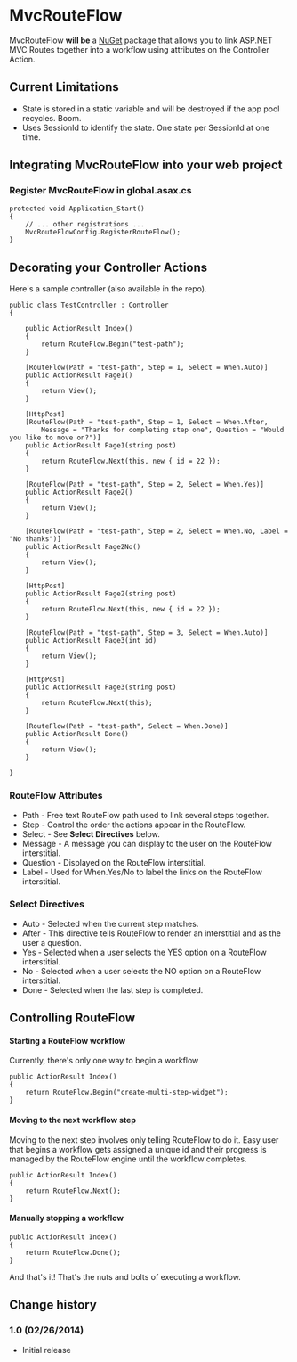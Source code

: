 MvcRouteFlow
============
MvcRouteFlow **will be** a [NuGet](http://nuget.org/) package that allows you to link ASP.NET MVC Routes together into a workflow using attributes on the Controller Action.

## Current Limitations ##

* State is stored in a static variable and will be destroyed if the app pool recycles. Boom.
* Uses SessionId to identify the state. One state per SessionId at one time.

## Integrating MvcRouteFlow into your web project

### Register MvcRouteFlow in global.asax.cs

	protected void Application_Start()
    {
        // ... other registrations ...
        MvcRouteFlowConfig.RegisterRouteFlow();
    }

## Decorating your Controller Actions ##

Here's a sample controller (also available in the repo).

	public class TestController : Controller
    {
        
        public ActionResult Index()
        {
            return RouteFlow.Begin("test-path");
        }

        [RouteFlow(Path = "test-path", Step = 1, Select = When.Auto)]
        public ActionResult Page1()
        {
            return View();
        }

        [HttpPost]
        [RouteFlow(Path = "test-path", Step = 1, Select = When.After, 
            Message = "Thanks for completing step one", Question = "Would you like to move on?")]
        public ActionResult Page1(string post)
        {
            return RouteFlow.Next(this, new { id = 22 });
        }

        [RouteFlow(Path = "test-path", Step = 2, Select = When.Yes)]
        public ActionResult Page2()
        {
            return View();
        }

        [RouteFlow(Path = "test-path", Step = 2, Select = When.No, Label = "No thanks")]
        public ActionResult Page2No()
        {
            return View();
        }

        [HttpPost]
        public ActionResult Page2(string post)
        {
            return RouteFlow.Next(this, new { id = 22 });
        }

        [RouteFlow(Path = "test-path", Step = 3, Select = When.Auto)]
        public ActionResult Page3(int id)
        {
            return View();
        }

        [HttpPost]
        public ActionResult Page3(string post)
        {
            return RouteFlow.Next(this);
        }

        [RouteFlow(Path = "test-path", Select = When.Done)]
        public ActionResult Done()
        {
            return View();
        }

    }


### RouteFlow Attributes ###

* Path - Free text RouteFlow path used to link several steps together.
* Step - Control the order the actions appear in the RouteFlow.
* Select - See **Select Directives** below.
* Message - A message you can display to the user on the RouteFlow interstitial.
* Question - Displayed on the RouteFlow interstitial.
* Label - Used for When.Yes/No to label the links on the RouteFlow interstitial.

### Select Directives ###

* Auto - Selected when the current step matches.
* After - This directive tells RouteFlow to render an interstitial and as the user a question.
* Yes - Selected when a user selects the YES option on a RouteFlow interstitial.
* No - Selected when a user selects the NO option on a RouteFlow interstitial.
* Done - Selected when the last step is completed.


## Controlling RouteFlow ##

#### Starting a RouteFlow workflow ####

Currently, there's only one way to begin a workflow

	public ActionResult Index()
    {
        return RouteFlow.Begin("create-multi-step-widget");
    }


#### Moving to the next workflow step ####

Moving to the next step involves only telling RouteFlow to do it. Easy user that begins a workflow gets assigned a unique id and their progress is managed by the RouteFlow engine until the workflow completes.

	public ActionResult Index()
    {
        return RouteFlow.Next();
    }


#### Manually stopping a workflow ####

	public ActionResult Index()
    {
        return RouteFlow.Done();
    }

And that's it! That's the nuts and bolts of executing a workflow.


## Change history

### 1.0 (02/26/2014)

* Initial release
